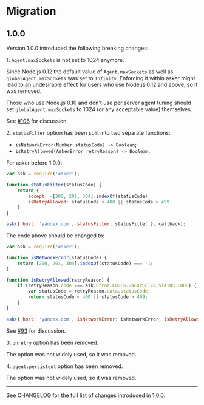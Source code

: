# Migration

## 1.0.0

Version 1.0.0 introduced the following breaking changes:

1\. `Agent.maxSockets` is not set to 1024 anymore.

Since Node.js 0.12 the default value of `Agent.maxSockets` as well as `globalAgent.maxSockets` was set
to `Infinity`. Enforcing it within asker might lead to an undesirable effect for users who use Node.js 0.12
and above, so it was removed.

Those who use Node.js 0.10 and don't use per server agent tuning should set `globalAgent.maxSockets` to
1024 (or any acceptable value) themselves.

See [#106](https://gtihub.com/nodules/asker/issues/106) for discussion.

2\. `statusFilter` option has been split into two separate functions:

- `isNetworkError(Number statusCode) -> Boolean`;
- `isRetryAllowed(AskerError retryReason) -> Boolean`.

For asker before 1.0.0:

```js
var ask = require('asker');

function statusFilter(statusCode) {
    return {
        accept: ~[200, 201, 304].indexOf(statusCode),
        isRetryAllowed: statusCode < 400 || statusCode > 499
    }
}

ask({ host: 'yandex.com', statusFilter: statusFilter }, callback);
```

The code above should be changed to:

```js
var ask = require('asker');

function isNetworkError(statusCode) {
    return [200, 201, 304].indexOf(statusCode) === -1;
}

function isRetryAllowed(retryReason) {
    if (retryReason.code === ask.Error.CODES.UNEXPECTED_STATUS_CODE) {
        var statusCode = retryReason.data.statusCode;
        return statusCode < 400 || statusCode > 499;
    }
}

ask({ host: 'yandex.com', isNetworkError: isNetworkError, isRetryAllowed: isRetryAllowed }, callback);
```

See [#93](https://github.com/nodules/asker/issues/93) for discussion.

3\. `onretry` option has been removed.

The option was not widely used, so it was removed.

4\. `agent.persistent` option has been removed.

The option was not widely used, so it was removed.

---

See CHANGELOG for the full list of changes introduced in 1.0.0.
